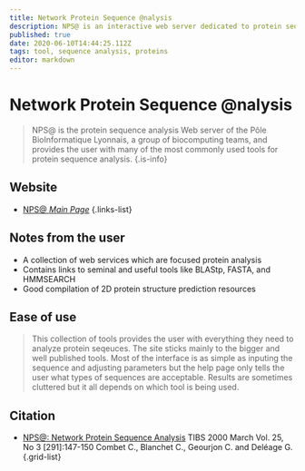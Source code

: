 ```yaml
---
title: Network Protein Sequence @nalysis
description: NPS@ is an interactive web server dedicated to protein sequence analysis.
published: true
date: 2020-06-10T14:44:25.112Z
tags: tool, sequence analysis, proteins
editor: markdown
---
```


# Network Protein Sequence @nalysis

> NPS@ is the protein sequence analysis Web server of the Pôle BioInformatique Lyonnais, a group of biocomputing teams, and provides the user with many of the most commonly used tools for protein sequence analysis.
{.is-info}


## Website

- [NPS@ *Main Page*](https://npsa-prabi.ibcp.fr/cgi-bin/npsa_automat.pl?page=/NPSA/npsa_server.html)
{.links-list}

## Notes from the user
- A collection of web services which are focused protein analysis
- Contains links to seminal and useful tools like BLAStp, FASTA, and HMMSEARCH
- Good compilation of 2D protein structure prediction resources

## Ease of use
> This collection of tools provides the user with everything they need to analyze protein seqeuces. The site sticks mainly to the bigger and well published tools. Most of the interface is as simple as inputing the sequence and adjusting parameters but the help page only tells the user what types of sequences are acceptable. Results are sometimes cluttered but it all depends on which tool is being used. 

## Citation

- [NPS@: Network Protein Sequence Analysis](https://www.cell.com/trends/biochemical-sciences/fulltext/S0968-0004(99)01540-6) TIBS 2000 March Vol. 25, No 3 [291]:147-150 Combet C., Blanchet C., Geourjon C. and Deléage G.
{.grid-list}